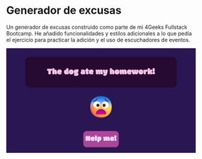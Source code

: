 # Generador de excusas

Un generador de excusas construido como parte de mi 4Geeks Fullstack Bootcamp. He añadido funcionalidades y estilos adicionales a lo que pedía el ejercicio para practicar la adición y el uso de escuchadores de eventos.

![Vista previa](src/assets/img/preview.png)
